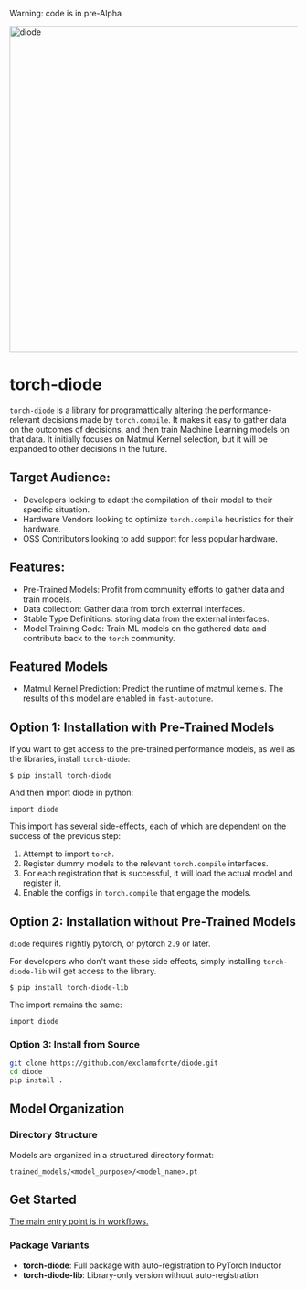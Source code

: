 Warning: code is in pre-Alpha


<img width="718" height="571" alt="diode" src="https://github.com/user-attachments/assets/308cb05a-01d9-4fc4-9c03-7e13ade91475" />

# torch-diode
`torch-diode` is a library for programattically altering the performance-relevant decisions made by `torch.compile`. It makes it easy to gather data on the outcomes of decisions, and then train Machine Learning models on that data. It initially focuses on Matmul Kernel selection, but it will be expanded to other decisions in the future.

## Target Audience:
- Developers looking to adapt the compilation of their model to their specific situation.
- Hardware Vendors looking to optimize `torch.compile` heuristics for their hardware.
- OSS Contributors looking to add support for less popular hardware.

## Features:
- Pre-Trained Models: Profit from community efforts to gather data and train models.
- Data collection: Gather data from torch external interfaces.
- Stable Type Definitions: storing data from the external interfaces.
- Model Training Code: Train ML models on the gathered data and contribute back to the `torch` community.


## Featured Models
- Matmul Kernel Prediction: Predict the runtime of matmul kernels. The results of this model are enabled in `fast-autotune`.

## Option 1: Installation with Pre-Trained Models

If you want to get access to the pre-trained performance models, as well as the libraries, install `torch-diode`:
```
$ pip install torch-diode
```
And then import diode in python:
```
import diode
```

This import has several side-effects, each of which are dependent on the success of the previous step:
1. Attempt to import `torch`.
1. Register dummy models to the relevant `torch.compile` interfaces.
1. For each registration that is successful, it will load the actual model and register it.
1. Enable the configs in `torch.compile` that engage the models.
## Option 2: Installation without Pre-Trained Models

`diode` requires nightly pytorch, or pytorch `2.9` or later.

For developers who don't want these side effects, simply installing `torch-diode-lib` will get access to the library.

```
$ pip install torch-diode-lib
```

The import remains the same:
```
import diode
```

### Option 3: Install from Source
```bash
git clone https://github.com/exclamaforte/diode.git
cd diode
pip install .
```

## Model Organization

### Directory Structure
Models are organized in a structured directory format:
```
trained_models/<model_purpose>/<model_name>.pt
```
## Get Started

[The main entry point is in workflows.](https://github.com/exclamaforte/diode/tree/main/workflows#readme)

### Package Variants
- **torch-diode**: Full package with auto-registration to PyTorch Inductor
- **torch-diode-lib**: Library-only version without auto-registration
